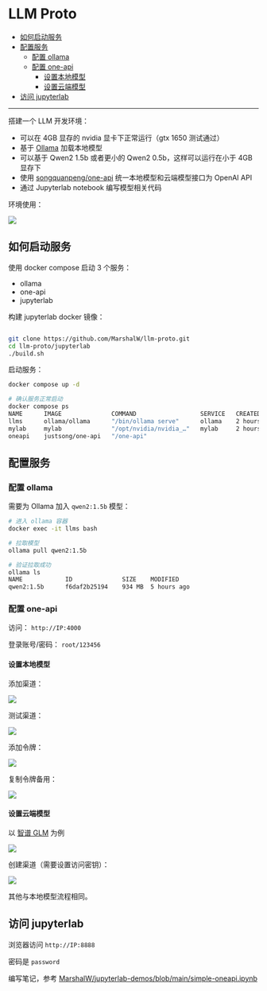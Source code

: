 
# LLM Proto


<!-- @import "[TOC]" {cmd="toc" depthFrom=2 depthTo=6 orderedList=false} -->

<!-- code_chunk_output -->

- [如何启动服务](#如何启动服务)
- [配置服务](#配置服务)
  - [配置 ollama](#配置-ollama)
  - [配置 one-api](#配置-one-api)
    - [设置本地模型](#设置本地模型)
    - [设置云端模型](#设置云端模型)
- [访问 jupyterlab](#访问-jupyterlab)

<!-- /code_chunk_output -->



---

搭建一个 LLM 开发环境：

- 可以在 4GB 显存的 nvidia 显卡下正常运行（gtx 1650 测试通过）
- 基于 [Ollama](https://ollama.com/) 加载本地模型
- 可以基于 Qwen2 1.5b 或者更小的 Qwen2 0.5b，这样可以运行在小于 4GB 显存下
- 使用 [songquanpeng/one-api](https://github.com/songquanpeng/one-api) 统一本地模型和云端模型接口为 OpenAI API
- 通过 Jupyterlab notebook 编写模型相关代码

环境使用：

![](./files/Kapture%202024-07-11%20at%2017.02.36.gif)

## 如何启动服务

使用 docker compose 启动 3 个服务：

- ollama
- one-api
- jupyterlab

构建 jupyterlab docker 镜像：

```bash

git clone https://github.com/MarshalW/llm-proto.git
cd llm-proto/jupyterlab
./build.sh
```

启动服务：

```bash
docker compose up -d

# 确认服务正常启动
docker compose ps
NAME      IMAGE              COMMAND                  SERVICE   CREATED       STATUS       PORTS
llms      ollama/ollama      "/bin/ollama serve"      ollama    2 hours ago   Up 2 hours   0.0.0.0:11434->11434/tcp, :::11434->11434/tcp
mylab     mylab              "/opt/nvidia/nvidia_…"   mylab     2 hours ago   Up 2 hours   0.0.0.0:8888->8888/tcp, :::8888->8888/tcp
oneapi    justsong/one-api   "/one-api"
```

## 配置服务

### 配置 ollama

需要为 Ollama 加入 `qwen2:1.5b` 模型：

```bash
# 进入 ollama 容器
docker exec -it llms bash

# 拉取模型
ollama pull qwen2:1.5b

# 验证拉取成功
ollama ls
NAME            ID              SIZE    MODIFIED
qwen2:1.5b      f6daf2b25194    934 MB  5 hours ago
```

### 配置 one-api

访问： `http://IP:4000`

登录账号/密码： `root/123456`

#### 设置本地模型

添加渠道：

![](./files/One_API_set.png)

测试渠道：

![](./files/One_API_test.png)

添加令牌：

![](./files/One_API_create.png)

复制令牌备用：

![](./files/One_API_token.png)

#### 设置云端模型

以 [智谱 GLM](https://open.bigmodel.cn/overview) 为例

![](./files/智谱AI开放平台.png)

创建渠道（需要设置访问密钥）：

![](./files/One_API_zhipu.png)

其他与本地模型流程相同。

## 访问 jupyterlab

浏览器访问 `http://IP:8888`

密码是 `password`

编写笔记，参考 [MarshalW/jupyterlab-demos/blob/main/simple-oneapi.ipynb](https://github.com/MarshalW/jupyterlab-demos/blob/main/simple-oneapi.ipynb)